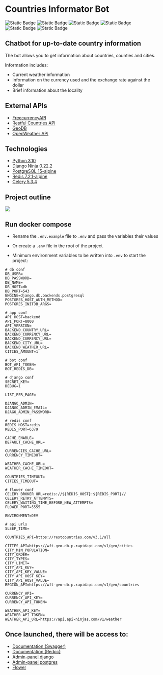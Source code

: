 # Countries Informator Bot
![Static Badge](https://img.shields.io/badge/Language-Python_3.11-blue)
![Static Badge](https://img.shields.io/badge/Framework-Django_Ninja-3CB371)
![Static Badge](https://img.shields.io/badge/SQL_Database-PostgreSQL-6495ED)
![Static Badge](https://img.shields.io/badge/ORM-Django_ORM-DC143C)
![Static Badge](https://img.shields.io/badge/NoSQL_Database-Redis-B22222)
![Static Badge](https://img.shields.io/badge/Task_manager-Celery-ADFF2F)

## Chatbot for up-to-date country information

The bot allows you to get information about countries, counties and cities.

Information includes:
* Current weather information
* Information on the currency used and the exchange rate against the dollar
* Brief information about the locality

## External APIs

- [FreecurrencyAPI](https://freecurrencyapi.com/docs/#official-libraries)
- [Restful Countries API](https://restfulcountries.com/api-documentation/version/1)
- [GeoDB](https://rapidapi.com/wirefreethought/api/geodb-cities/)
- [OpenWeather API](https://openweathermap.org/api)


## Technologies

- [Python 3.10](https://github.com/python/cpython)
- [Django Ninja 0.22.2](https://github.com/vitalik/django-ninja)
- [PostgreSQL 15-alpine](https://hub.docker.com/_/postgres)
- [Redis 7.2.1-alpine](https://github.com/redis/redis)
- [Celery 5.3.4](https://github.com/celery/celery)

## Project outline

![](https://drive.google.com/uc?export=view&id=1UehRCVG-cxNmUzaRtuXfh2iR-51a9kaG)

## Run docker compose

- Rename the `.env.example` file to `.env` and pass the variables their values
- Or create a `.env` file in the root of the project

- Minimum environment variables to be written into `.env` to start the project:
```shell
# db conf
DB_USER=
DB_PASSWORD=
DB_NAME= 
DB_HOST=db
DB_PORT=543 
ENGINE=django.db.backends.postgresql 
POSTGRES_HOST_AUTH_METHOD=
POSTGRES_INITDB_ARGS=

# app conf
API_HOST=backend
API_PORT=8000
API_VERSION=
BACKEND_COUNTRY_URL=
BACKEND_CURRENCY_URL=
BACKEND_CURRENCY_URL=
BACKEND_CITY_URL=
BACKEND_WEATHER_URL=
CITIES_AMOUNT=1

# bot conf
BOT_API_TOKEN=
BOT_REDIS_DB=

# django conf
SECRET_KEY=
DEBUG=1

LIST_PER_PAGE=

DJANGO_ADMIN=
DJANGO_ADMIN_EMAIL=
DJAGO_ADMIN_PASSWORD=

# redis conf
REDIS_HOST=redis
REDIS_PORT=6379

CACHE_ENABLE=
DEFAULT_CACHE_URL=

CURRENCIES_CACHE_URL=
CURRENCY_TIMEOUT=

WEATHER_CACHE_URL=
WEATHER_CACHE_TIMEOUT=

COUNTRIES_TIMEOUT=
CITIES_TIMEOUT=

# flower conf
CELERY_BROKER_URL=redis://${REDIS_HOST}:${REDIS_PORT}//
CELERY_RETRY_ATTEMPTS=
CELERY_WAITING_TIME_BEFORE_NEW_ATTEMPTS=
FLOWER_PORT=5555

ENVIRONMENT=DEV

# api urls
SLEEP_TIME=

COUNTRIES_API=https://restcountries.com/v3.1/all

CITIES_API=https://wft-geo-db.p.rapidapi.com/v1/geo/cities
CITY_MIN_POPULATION=
CITY_ORDER=
CITY_TYPES=
CITY_LIMIT=
CITY_API_KEY=
CITY_API_KEY_VALUE=
CITY_API_HOST_KEY=
CITY_API_HOST_VALUE=
REGION_API=https://wft-geo-db.p.rapidapi.com/v1/geo/countries

CURRENCY_API=
CURRENCY_API_KEY=
CURRENCY_API_TOKEN=

WEATHER_API_KEY=
WEATHER_API_TOKEN=
WEATHER_API_URL=https://api.api-ninjas.com/v1/weather
```


## Once launched, there will be access to:
* [Documentation (Swagger)](http://127.0.0.1:8000/api/v1/docs)
* [Documentation (Redoc)](http://127.0.0.1:8000/api/v1/redoc/)
* [Admin-panel django](http://127.0.0.1:8000/admin/)
* [Admin-panel postgres](http://127.0.0.1:8080/adminer/)
* [Flower](http://127.0.0.1:5555/)

